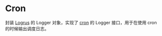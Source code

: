 # Cron

封装 [Logrus](https://github.com/sirupsen/logrus) 的 Logger 对象，实现了 [cron](https://github.com/robfig/cron) 的 Logger 接口，用于在使用 cron 的时候输出调度日志。
